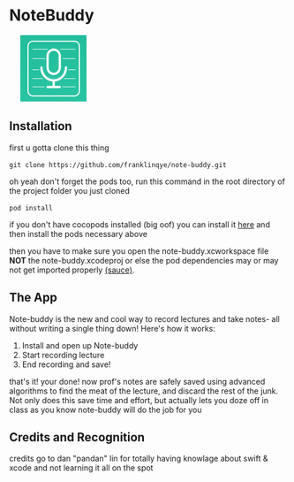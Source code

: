 # NoteBuddy

<span>&nbsp; &nbsp; &nbsp;</span><img src="note-buddy/Assets.xcassets/AppIcon.appiconset/logo.png"/>

<h2> Installation</h2>
<p> first u gotta clone this thing </p>

```
git clone https://github.com/franklinqye/note-buddy.git
```

<p>oh yeah don't forget the pods too, run this command in the root directory of the project folder you just cloned</p>

```
pod install
```

<p>if you don't have cocopods installed (big oof) you can install 
it <a href="https://guides.cocoapods.org/using/getting-started.html">here</a>
and then install the pods necessary above</p>

<p>then you have to make sure you open the note-buddy.xcworkspace file <b>NOT</b> the 
note-buddy.xcodeproj or else the pod dependencies may or may not get imported properly 
<a href="https://guides.cocoapods.org/using/troubleshooting.html#using-the-cocoapods-project">(sauce)</a>.</p>

<h2>The App</h2>
<p>Note-buddy is the new and cool way to record lectures and take notes- all without writing a single thing down! Here's how it works:</p>

<ol>
  <li>Install and open up Note-buddy</li>
  <li>Start recording lecture</li>
  <li>End recording and save!</li>
</ol>

<p> that's it! your done! now prof's notes are safely saved using advanced algorithms to find the meat of the lecture, 
and discard the rest of the junk. Not only does this save time and effort, but actually lets you doze off in class as you know
note-buddy will do the job for you</p>

<h2>Credits and Recognition</h2>

<p>credits go to dan "pandan" lin for totally having knowlage about swift & xcode and not learning it all on the spot</p>
